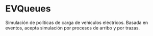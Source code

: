 # EVQueues

Simulación de políticas de carga de vehículos eléctricos. Basada en eventos, acepta simulación por procesos de arribo y por trazas.